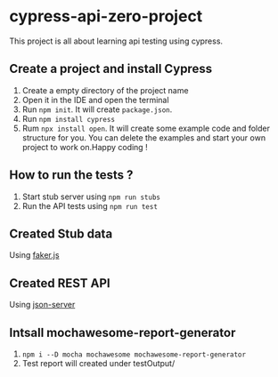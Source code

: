 # cypress-api-zero-project

This project is all about learning api testing using cypress.

## Create a project and install Cypress  
  1. Create a empty directory of the project name
  2. Open it in the IDE and open the terminal
  3. Run `npm init`. It will create `package.json`.
  4. Run `npm install cypress`
  5. Rum `npx install open`. It will create some example code and folder structure for you. You can delete the examples and start your own project to work on.Happy coding !

## How to run the tests ?
   1. Start stub server using `npm run stubs`
   2. Run the API tests using `npm run test`
   
## Created Stub data
   Using [faker.js](https://www.npmjs.com/package/faker)

## Created REST API
   Using [json-server](https://www.npmjs.com/package/json-server)
 
## Intsall mochawesome-report-generator
   1. `npm i --D mocha mochawesome mochawesome-report-generator`
   2. Test report will created under testOutput/

